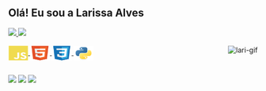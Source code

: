 ## Olá! Eu sou a Larissa Alves
 <div>
  <a href="https://github.com/larivst">
  <img height="180em" src="https://github-readme-stats.vercel.app/api?username=larivst&show_icons=true&theme=dracula&include_all_commits=true&count_private=true"/>
  <img height="180em" src="https://github-readme-stats.vercel.app/api/top-langs/?username=larivst&layout=compact&langs_count=7&theme=dracula"/>
</div>
  
  <div style="display: inline_block"><br>
    
  <img align="center" alt="Lari-Js" height="30" width="40" src="https://raw.githubusercontent.com/devicons/devicon/master/icons/javascript/javascript-plain.svg">
  <img align="center" alt="Lari-HTML" height="30" width="40" src="https://raw.githubusercontent.com/devicons/devicon/master/icons/html5/html5-original.svg">
  <img align="center" alt="Lari-CSS" height="30" width="40" src="https://raw.githubusercontent.com/devicons/devicon/master/icons/css3/css3-original.svg">
  <img align="center" alt="Lari-Python" height="30" width="40" src="https://raw.githubusercontent.com/devicons/devicon/master/icons/python/python-original.svg">
  <img align="right" alt="lari-gif" src="https://i.pinimg.com/originals/dd/42/ec/dd42ec4afcd65452b9d17e47cb5fae2a.gif">
</div>
    
  ##
 
  
<div> 
  <a href="https://instagram.com/larivst" target="_blank"><img src="https://img.shields.io/badge/-Instagram-%23E4405F?style=for-the-badge&logo=instagram&logoColor=white" target="_blank"></a>
  <a href = "mailto:larivst54@gmail.com"><img src="https://img.shields.io/badge/-Gmail-%23333?style=for-the-badge&logo=gmail&logoColor=white" target="_blank"></a>
  <a href="https://www.linkedin.com/in/larissa-alves-2858551b3/" target="_blank"><img src="https://img.shields.io/badge/-LinkedIn-%230077B5?style=for-the-badge&logo=linkedin&logoColor=white" target="_blank"></a> 

 </div>
